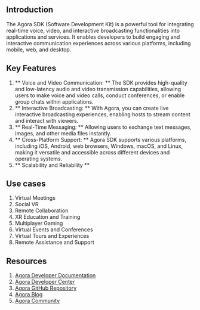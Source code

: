 ## Introduction
The Agora SDK (Software Development Kit) is a powerful tool for integrating real-time voice, video, and interactive broadcasting functionalities into applications and services. It enables developers to build engaging and interactive communication experiences across various platforms, including mobile, web, and desktop.

## Key Features
1. ** Voice and Video Communication: ** The SDK provides high-quality and low-latency audio and video transmission capabilities, allowing users to make voice and video calls, conduct conferences, or enable group chats within applications.
2. ** Interactive Broadcasting: ** With Agora, you can create live interactive broadcasting experiences, enabling hosts to stream content and interact with viewers.
3. ** Real-Time Messaging: ** Allowing users to exchange text messages, images, and other media files instantly.
4. ** Cross-Platform Support: ** Agora SDK supports various platforms, including iOS, Android, web browsers, Windows, macOS, and Linux, making it versatile and accessible across different devices and operating systems.
5. ** Scalability and Reliability **

## Use cases
1. Virtual Meetings
2. Social VR
3. Remote Collaboration
4. XR Education and Training
5. Multiplayer Gaming
6. Virtual Events and Conferences
7. Virtual Tours and Experiences
8. Remote Assistance and Support

## Resources
1. [Agora Developer Documentation](https://docs.agora.io)
2. [Agora Developer Center](https://www.agora.io/en/developer)
3. [Agora GitHub Repository](https://github.com/AgoraIO)
4. [Agora Blog](https://www.agora.io/en/blog)
5. [Agora Community](https://community.agora.io)